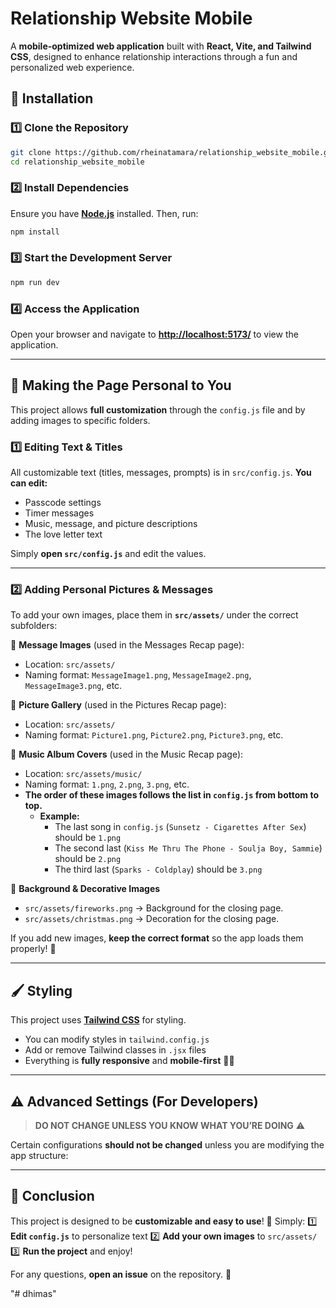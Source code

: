 # Relationship Website Mobile

A **mobile-optimized web application** built with **React, Vite, and Tailwind CSS**, designed to enhance relationship interactions through a fun and personalized web experience.

## 🚀 Installation

### 1️⃣ Clone the Repository

```bash
git clone https://github.com/rheinatamara/relationship_website_mobile.git
cd relationship_website_mobile
```

### 2️⃣ Install Dependencies

Ensure you have **[Node.js](https://nodejs.org/)** installed. Then, run:

```bash
npm install
```

### 3️⃣ Start the Development Server

```bash
npm run dev
```

### 4️⃣ Access the Application

Open your browser and navigate to **[http://localhost:5173/](http://localhost:5173/)** to view the application.

---

## 🎨 Making the Page Personal to You
This project allows **full customization** through the `config.js` file and by adding images to specific folders.

### **1️⃣ Editing Text & Titles**
All customizable text (titles, messages, prompts) is in `src/config.js`. **You can edit:**
- Passcode settings
- Timer messages
- Music, message, and picture descriptions
- The love letter text

Simply **open `src/config.js`** and edit the values.

---

### **2️⃣ Adding Personal Pictures & Messages**
To add your own images, place them in **`src/assets/`** under the correct subfolders:

📌 **Message Images** (used in the Messages Recap page):
- Location: `src/assets/`
- Naming format: `MessageImage1.png`, `MessageImage2.png`, `MessageImage3.png`, etc.

📌 **Picture Gallery** (used in the Pictures Recap page):
- Location: `src/assets/`
- Naming format: `Picture1.png`, `Picture2.png`, `Picture3.png`, etc.

📌 **Music Album Covers** (used in the Music Recap page):
- Location: `src/assets/music/`
- Naming format: `1.png`, `2.png`, `3.png`, etc.
- **The order of these images follows the list in `config.js` from bottom to top.**
  - **Example:**
    - The last song in `config.js` (`Sunsetz - Cigarettes After Sex`) should be `1.png`
    - The second last (`Kiss Me Thru The Phone - Soulja Boy, Sammie`) should be `2.png`
    - The third last (`Sparks - Coldplay`) should be `3.png`

📌 **Background & Decorative Images**
- `src/assets/fireworks.png` → Background for the closing page.
- `src/assets/christmas.png` → Decoration for the closing page.

If you add new images, **keep the correct format** so the app loads them properly! 🎉

---

## 🖌️ Styling
This project uses **[Tailwind CSS](https://tailwindcss.com/)** for styling.
- You can modify styles in `tailwind.config.js`
- Add or remove Tailwind classes in `.jsx` files
- Everything is **fully responsive** and **mobile-first** 🎨✨

---

## ⚠️ Advanced Settings (For Developers)
> **DO NOT CHANGE UNLESS YOU KNOW WHAT YOU’RE DOING** ⚠️

Certain configurations **should not be changed** unless you are modifying the app structure:

---

## 📜 Conclusion
This project is designed to be **customizable and easy to use**! 🎉 Simply:
1️⃣ **Edit `config.js`** to personalize text
2️⃣ **Add your own images** to `src/assets/`
3️⃣ **Run the project** and enjoy!

For any questions, **open an issue** on the repository. 🚀

"# dhimas" 
